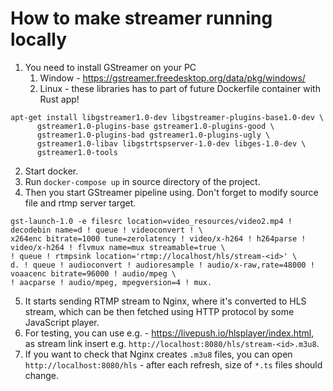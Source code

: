 # How to make streamer running locally

1. You need to install GStreamer on your PC
   1. Window - https://gstreamer.freedesktop.org/data/pkg/windows/
   2. Linux - these libraries has to part of future Dockerfile container with Rust app!
```
apt-get install libgstreamer1.0-dev libgstreamer-plugins-base1.0-dev \
      gstreamer1.0-plugins-base gstreamer1.0-plugins-good \
      gstreamer1.0-plugins-bad gstreamer1.0-plugins-ugly \
      gstreamer1.0-libav libgstrtspserver-1.0-dev libges-1.0-dev \
      gstreamer1.0-tools 
```
2. Start docker.
3. Run `docker-compose up` in source directory of the project.
4. Then you start GStreamer pipeline using. Don't forget to modify source file and rtmp server target.
```
gst-launch-1.0 -e filesrc location=video_resources/video2.mp4 ! decodebin name=d ! queue ! videoconvert ! \
x264enc bitrate=1000 tune=zerolatency ! video/x-h264 ! h264parse ! video/x-h264 ! flvmux name=mux streamable=true \
! queue ! rtmpsink location='rtmp://localhost/hls/stream-<id>' \
d. ! queue ! audioconvert ! audioresample ! audio/x-raw,rate=48000 ! voaacenc bitrate=96000 ! audio/mpeg \
! aacparse ! audio/mpeg, mpegversion=4 ! mux.
```

5. It starts sending RTMP stream to Nginx, where it's converted to HLS stream, which can be then fetched using HTTP protocol
by some JavaScript player.
6. For testing, you can use e.g. - https://livepush.io/hlsplayer/index.html, as stream link insert e.g.
`http://localhost:8080/hls/stream-<id>.m3u8`.
7. If you want to check that Nginx creates `.m3u8` files, you can open `http://localhost:8080/hls` - after each refresh,
size of `*.ts` files should change.